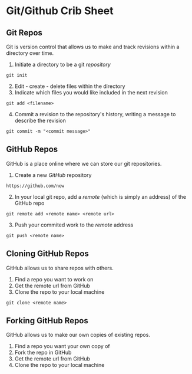 # Git/Github Crib Sheet

## Git Repos

Git is version control that allows us to make and track revisions within a directory over time.

1) Initiate a directory to be a git *repository*

```
git init
```

2) Edit - create - delete files within the directory
3) Indicate which files you would like included in the next revision

```
git add <filename>
```

4) Commit a revision to the repository's history, writing a message to describe the revision

```
git commit -m "<commit message>"
```

## GitHub Repos

GitHub is a place online where we can store our git repositories.

1) Create a new *GitHub* repository

```
https://github.com/new
```

2) In your local git repo, add a *remote* (which is simply an address) of the GitHub repo

```
git remote add <remote name> <remote url>
```

3) Push your commited work to the *remote* address

```
git push <remote name>
```

## Cloning GitHub Repos

GitHub allows us to share repos with others.

1) Find a repo you want to work on
2) Get the remote url from GitHub
3) Clone the repo to your local machine

```
git clone <remote name>
```

## Forking GitHub Repos

GitHub allows us to make our own copies of existing repos.

1) Find a repo you want your own copy of
2) Fork the repo in GitHub
3) Get the remote url from GitHub
4) Clone the repo to your local machine
